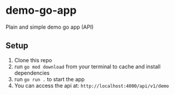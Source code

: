 # demo-go-app
Plain and simple demo go app (API)

## Setup
1. Clone this repo
2. run `go mod download` from your terminal to cache and install dependencies
3. run `go run .` to start the app
4. You can access the api at: `http://localhost:4000/api/v1/demo`
